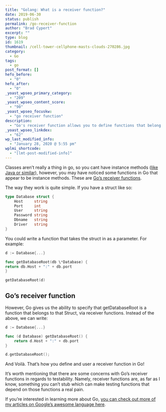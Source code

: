 ```yaml
---
title: "Golang: What is a receiver function?"
date: 2019-06-30
status: publish
permalink: /go-receiver-function
author: "Brad Cypert"
excerpt: ""
type: blog
id: 1619
thumbnail: /cell-tower-cellphone-masts-clouds-270286.jpg
category:
  - Go
tags:
  - go
post_format: []
hefo_before:
  - "0"
hefo_after:
  - "0"
_yoast_wpseo_primary_category:
  - "209"
_yoast_wpseo_content_score:
  - "90"
_yoast_wpseo_focuskw:
  - "go receiver function"
description:
  - "Go's receiver function allows you to define functions that belong to structs, similarly, but still quite different from instance methods in OOP."
_yoast_wpseo_linkdex:
  - "62"
wp_last_modified_info:
  - "January 28, 2020 @ 5:55 pm"
wplmi_shortcode:
  - "[lmt-post-modified-info]"
---
```


Classes aren’t really a thing in go, so you cant have instance methods ([like Java or similar](https://www.geeksforgeeks.org/static-methods-vs-instance-methods-java/)), however, you may have noticed some functions in Go that appear to be instance methods. These are [Go’s receiver functions](https://tour.golang.org/methods/4).

The way they work is quite simple. If you have a struct like so:

```go
type Database struct {
	Host     string
	Port     int
	User     string
	Password string
	Dbname   string
	Driver   string
}
```

You could write a function that takes the struct in as a parameter. For example:

```go
d := Database{...}

func getDatabaseRoot(db \*Database) {
return db.Host + ":" + db.port
}

getDatabaseRoot(d)

```

## Go’s receiver function

However, Go gives us the ability to specify that getDatabaseRoot is a function that belongs to that Struct, via receiver functions. Instead of the above, we can write:

```go
d := Database{...}

func (d Database) getDatabaseRoot() {
    return d.Host + ":" + db.port
}

d.getDatabaseRoot();
```

And Voilà. That’s how you define and user a receiver function in Go!

It’s worth mentioning that there are some concerns with Go’s receiver functions in regards to testability. Namely, receiver functions are, as far as I know, something you can’t stub which can make testing functions that depend on those functions a real pain.

If you’re interested in learning more about Go, [you can check out more of my articles on Google’s awesome language here](/tags/go).
